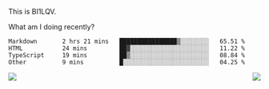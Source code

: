 This is BI1LQV.

What am I doing recently?

<!--START_SECTION:waka-->

```text
Markdown       2 hrs 21 mins   ████████████████▒░░░░░░░░   65.51 %
HTML           24 mins         ██▓░░░░░░░░░░░░░░░░░░░░░░   11.22 %
TypeScript     19 mins         ██▒░░░░░░░░░░░░░░░░░░░░░░   08.84 %
Other          9 mins          █░░░░░░░░░░░░░░░░░░░░░░░░   04.25 %
```

<!--END_SECTION:waka-->
<img align="right" src="https://github-readme-stats.vercel.app/api?username=bi1lqv&show_icons=true&count_private=true">

<img src="https://metrics.lecoq.io/bi1lqv?template=classic&base.activity=0&base.community=0&base.repositories=0&base.metadata=0&isocalendar=1&base=header%2C%20activity%2C%20community%2C%20repositories%2C%20metadata&base.indepth=false&base.hireable=false&isocalendar=false&isocalendar.duration=full-year&config.timezone=Asia%2FShanghai">
